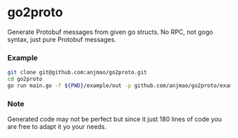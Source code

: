 # go2proto

Generate Protobuf messages from given go structs. No RPC, not gogo syntax, just pure Protobuf messages.

### Example

```sh
git clone git@github.com:anjmao/go2proto.git
cd go2proto
go run main.go -f ${PWD}/example/out -p github.com/anjmao/go2proto/example/in
```

### Note

Generated code may not be perfect but since it just 180 lines of code you are free to adapt it yo your needs.

